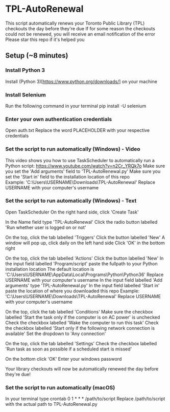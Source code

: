 # TPL-AutoRenewal

This script automatically renews your Toronto Public Library (TPL) checkouts the day before they're due
If for some reason the checkouts could not be renewed, you will receive an email notification of the error
Please star this repo if it's helped you

## Setup (~8 minutes)

### Install Python 3

Install (Python 3)[https://www.python.org/downloads/] on your machine


### Install Selenium

Run the following command in your terminal
pip install -U selenium


### Enter your own authentication credentials

Open auth.txt
Replace the word PLACEHOLDER with your respective credentials


### Set the script to run automatically (Windows) - Video

This video shows you how to use TaskScheduler to automatically run a Python script: https://www.youtube.com/watch?v=n2Cr_YRQk7o
Make sure you set the 'Add arguments' field to 'TPL-AutoRenewal.py'
Make sure you set the 'Start in' field to the installation location of this repo  
Example: 'C:\Users\USERNAME\Downloads\TPL-AutoRenewal'
Replace USERNAME with your computer's username


### Set the script to run automatically (Windows) - Text

Open TaskScheduler
On the right hand side, click 'Create Task'

In the Name field type 'TPL-AutoRenewal'
Click the radio button labelled 'Run whether user is logged on or not'

On the top, click the tab labelled 'Triggers'
Click the button labelled 'New'
A window will pop up, click daily on the left hand side
Click 'OK' in the bottom right

On the top, click the tab labelled 'Actions'
Click the button labelled 'New'
In the input field labelled 'Program/script' paste the fullpath to your Python installation location
The default location is 'C:\Users\USERNAME\AppData\Local\Programs\Python\Python36'
Replace USERNAME with your computer's username
In the input field labelled 'Add arguments' type 'TPL-AutoRenewal.py'
In the input field labelled 'Start in' paste the location of where you downloaded this repo
Example: 'C:\Users\USERNAME\Downloads\TPL-AutoRenewal'
Replace USERNAME with your computer's username

On the top, click the tab labelled 'Conditions'
Make sure the checkbox labelled 'Start the task only if the computer is on AC power' is unchecked
Check the checkbox labelled 'Wake the computer to run this task'
Check the checkbox labelled 'Start only if the following network connection is available'
Set the dropdown to 'Any connection'

On the top, click the tab labelled 'Settings'
Check the checkbox labelled 'Run task as soon as possible if a scheduled start is missed'

On the bottom click 'OK'
Enter your windows password

Your library checkouts will now be automatically renewed the day before they're due!


### Set the script to run automatically (macOS)
In your terminal type
crontab 0 1 * * * /path/to/script
Replace /path/to/script with the actual path to TPL-AutoRenewal.py
